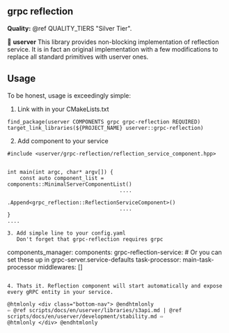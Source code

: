 ## grpc reflection

**Quality:** @ref QUALITY_TIERS "Silver Tier".

🐙 **userver** This library provides non-blocking implementation of reflection
service. It is in fact an original implementation with a few modifications to
replace all standard primitives with userver ones.


## Usage

To be honest, usage is exceedingly simple:

1. Link with in your CMakeLists.txt
```
find_package(userver COMPONENTS grpc grpc-reflection REQUIRED)
target_link_libraries(${PROJECT_NAME} userver::grpc-reflection)
```

2. Add component to your service
```
#include <userver/grpc-reflection/reflection_service_component.hpp>


int main(int argc, char* argv[]) {
    const auto component_list = components::MinimalServerComponentList()
                                    ....
                                    .Append<grpc_reflection::ReflectionServiceComponent>()
                                    ....
}
....

3. Add simple line to your config.yaml
   Don't forget that grpc-reflection requires grpc
```
components_manager:
    components:
        grpc-reflection-service:
                # Or you can set these up in grpc-server.service-defaults
                task-processor: main-task-processor
                middlewares: []
```

4. Thats it. Reflection component will start automatically and expose every gRPC entity in your service.

@htmlonly <div class="bottom-nav"> @endhtmlonly
⇦ @ref scripts/docs/en/userver/libraries/s3api.md | @ref scripts/docs/en/userver/development/stability.md ⇨
@htmlonly </div> @endhtmlonly

